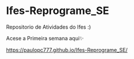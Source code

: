 # Ifes-Reprograme_SE
Repositorio de Atividades do Ifes :)

Acese a Primeira semana  aqui✨

<a href="https://paulopc777.github.io/Ifes-Reprograme_SE/">https://paulopc777.github.io/Ifes-Reprograme_SE/</a>
